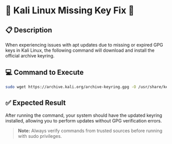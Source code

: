 # 🔑 Kali Linux Missing Key Fix 🔐

## 📋 Description
When experiencing issues with apt updates due to missing or expired GPG keys in Kali Linux, the following command will download and install the official archive keyring.

## 💻 Command to Execute
```bash
sudo wget https://archive.kali.org/archive-keyring.gpg -O /usr/share/keyrings/kali-archive-keyring.gpg
```

## ✅ Expected Result
After running the command, your system should have the updated keyring installed, allowing you to perform updates without GPG verification errors.

> **Note:** Always verify commands from trusted sources before running with sudo privileges.
